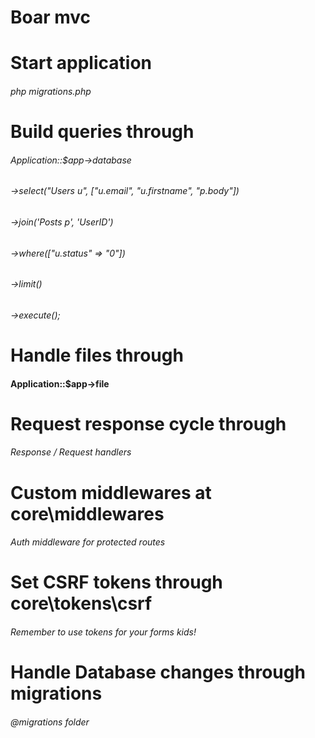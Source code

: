 # Boar mvc

# Start application 
###### php migrations.php

# Build queries through 

###### Application::$app->database
###### ->select("Users u", ["u.email", "u.firstname", "p.body"])
###### ->join('Posts p', 'UserID')
###### ->where(["u.status" => "0"])
###### ->limit()
###### ->execute();

# Handle files through 

#### Application::$app->file

# Request response cycle through 

###### Response / Request handlers

# Custom middlewares at core\middlewares

###### Auth middleware for protected routes

# Set CSRF tokens through core\tokens\csrf

###### Remember to use tokens for your forms kids!

# Handle Database changes through migrations

###### @migrations folder
